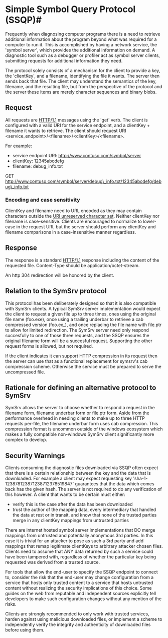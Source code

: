 # Simple Symbol Query Protocol (SSQP)#

Frequently when diagnosing computer programs there is a need to retrieve additional information about the program beyond what was required for a computer to run it. This is accomplished by having a network service, the 'symbol server', which provides the additional information on demand. A diagnostic tool such as a debugger or profiler act as symbol server clients, submitting requests for additional information they need. 

The protocol solely consists of a mechanism for the client to provide a key, the 'clientKey',  and a filename, identifying the file it wants. The server then sends back that file. The client may understand the semantics of the key, filename, and the resulting file, but from the perspective of the protocol and the server these items are merely character sequences and binary blobs. 

## Request ##
All requests are [HTTP/1.1](https://tools.ietf.org/html/rfc2616 "HTTP/1.1") messages using the 'get' verb. The client is configured with a valid URI for the service endpoint, and a clientKey + filename it wants to retrieve. The client should request URI <service_endpoint\>/<filename\>/<clientKey\>/<filename\>. 

 For example:

- service endpoint URI: http://www.contuso.com/symbol/server
- clientKey: 12345abcdefg
- filename: debug_info.txt

GET http://www.contuso.com/symbol/server/debug\_info.txt/12345abcdefg/debug\_info.txt

### Encoding and case sensitivity ###
ClientKey and filename need to URL encoded as they may contain characters outside the [URI unreserved character set](https://tools.ietf.org/html/rfc3986#Section-2.3). Neither clientKey nor filename is case-sensitive. Clients are encouraged to normalize to lower-case in the request URI, but the server should perform any clientKey and filename comparisons in a case-insensitive manner regardless.

## Response ##

The response is a standard [HTTP/1.1](https://tools.ietf.org/html/rfc2616 "HTTP/1.1") response including the content of the requested file. Content-Type should be application/octet-stream. 

An http 304 redirection will be honored by the client.

## Relation to the SymSrv protocol ##

This protocol has been deliberately designed so that it is also compatible with SymSrv clients. A typical SymSrv server implementation would expect the client to request a given file up to three times, ones using the original file name (foo.exe), once using a trailing underbar to retrieve a cab compressed version (foo.ex_), and once replacing the file name with file.ptr to allow for limited redirection. The SymSrv server need only respond succesfully to one of those three requests, and the SSQP ensures the original filename form will be a succesful request. Supporting the other request forms is allowed, but not required.

If the client indicates it can support HTTP compression in its request then the server can use that as a functional replacement for symsrv's cab compression scheme. Otherwise the service must be prepared to serve the uncompressed file.

## Rationale for defining an alternative protocol to SymSrv ##
SymSrv allows the server to choose whether to respond a request in the filename form, filename underbar form or file.ptr form. Aside from the performance overhead in needing clients to make up to three HTTP requests per-file, the filename underbar form uses cab compression. This compression format is uncommon outside of the windows ecosystem which makes a fully compatible non-windows SymSrv client significantly more complex to develop.

## Security Warnings ##
Clients consuming the diagnostic files downloaded via SSQP often expect that there is a certain relationship between the key and the data that is downloaded. For example a client may expect requesting key 'sha-1-123878123871238712378519847' guarantees that the data which comes back has the given hash. The server is not required to do any verification of this however. A client that wants to be certain must either:

 - verify this is the case after the data has been downloaded
 - trust the author of the mapping data, every intermediary that handled the data at rest or in transit, and know that none of the trusted parties merge in any clientKey mappings from untrusted parties

There are internet hosted symbol server implementations that DO merge mappings from untrusted and potentially anonymous 3rd parties. In this case it is trivial for an attacker to pose as such a 3rd party and add mappings that remap legitimate clientKeys to arbitrary attacker chosen files. Clients need to assume that ANY data returned by such a service could have been tampered with, regardless of whether the particular key being requested was derived from a trusted source. 

For tools that allow the end-user to specify the SSQP endpoint to connect to, consider the risk that the end-user may change configuration from a service that hosts only trusted content to a service  that hosts untrusted content without realizing the security implications of this choice. Some guides on the web from reputable and independent sources explicitly tell developers to make such configuration changes without any mention of the risks.

Clients are strongly recommended to only work with trusted services, harden against using malicious downloaded files, or implement a scheme to independently verify the integrity and authenticity of downloaded files before using them.